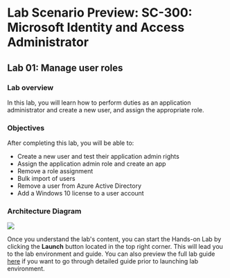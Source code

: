 # Lab Scenario Preview: SC-300:  Microsoft Identity and Access Administrator

## Lab 01: Manage user roles

### Lab overview

In this lab, you will learn how to perform duties as an application administrator and create a new user, and assign the appropriate role.

### Objectives
  
After completing this lab, you will be able to:

- Create a new user and test their application admin rights
- Assign the application admin role and create an app
- Remove a role assignment
- Bulk import of users
- Remove a user from Azure Active Directory
- Add a Windows 10 license to a user account

### Architecture Diagram

 ![](media/az-140-mod1.1.png)

Once you understand the lab's content, you can start the Hands-on Lab by clicking the **Launch** button located in the top right corner. This will lead you to the lab environment and guide. You can also preview the full lab guide [here](https://experience.cloudlabs.ai/#/labguidepreview/7cd3cb40-4729-4dc8-bf02-4c50ddd6f13a) if you want to go through detailed guide prior to launching lab environment.

